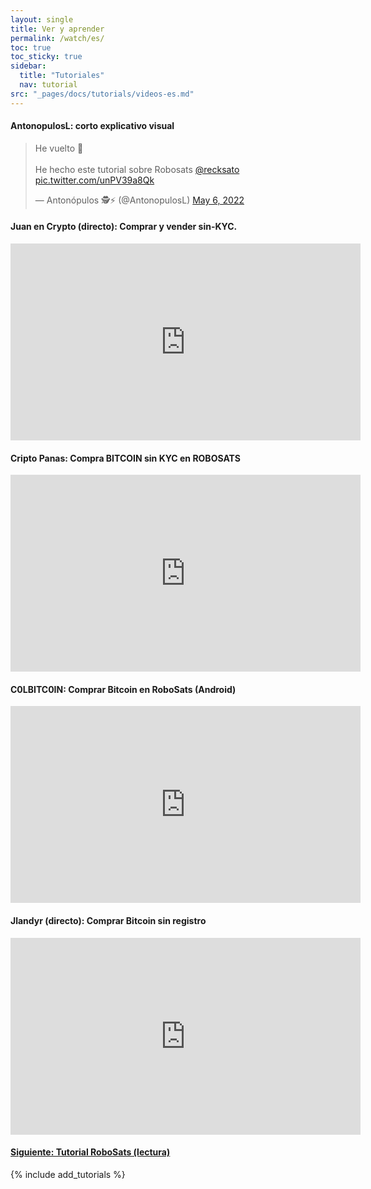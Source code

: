 ```yaml
---
layout: single
title: Ver y aprender
permalink: /watch/es/
toc: true
toc_sticky: true
sidebar:
  title: "Tutoriales"
  nav: tutorial
src: "_pages/docs/tutorials/videos-es.md"
---
```


#### AntonopulosL: corto explicativo visual
<blockquote class="twitter-tweet"><p lang="es" dir="ltr">He vuelto 🤟<br><br>He hecho este tutorial sobre Robosats <a href="https://twitter.com/recksato?ref_src=twsrc%5Etfw">@recksato</a> <a href="https://t.co/unPV39a8Qk">pic.twitter.com/unPV39a8Qk</a></p>&mdash; Antonópulos 🕵️⚡ (@AntonopulosL) <a href="https://twitter.com/AntonopulosL/status/1522511225837563904?ref_src=twsrc%5Etfw">May 6, 2022</a></blockquote> <script async src="https://platform.twitter.com/widgets.js" charset="utf-8"></script>

#### Juan en Crypto (directo): Comprar y vender sin-KYC.
<iframe width="560" height="315" src="https://www.youtube.com/embed/8r8X_nSK8mc" title="YouTube video player" frameborder="0" allow="accelerometer; autoplay; clipboard-write; encrypted-media; gyroscope; picture-in-picture" allowfullscreen></iframe>

#### Cripto Panas: Compra BITCOIN sin KYC en ROBOSATS
<iframe width="560" height="315" src="https://www.youtube.com/embed/XsawPxCIPgg" title="YouTube video player" frameborder="0" allow="accelerometer; autoplay; clipboard-write; encrypted-media; gyroscope; picture-in-picture" allowfullscreen></iframe>

#### C0LBITC0IN: Comprar Bitcoin en RoboSats (Android)
<iframe width="560" height="315" src="https://www.youtube.com/embed/TdtjnXx2a4U" title="YouTube video player" frameborder="0" allow="accelerometer; autoplay; clipboard-write; encrypted-media; gyroscope; picture-in-picture" allowfullscreen></iframe>

#### Jlandyr (directo): Comprar Bitcoin sin registro
<iframe width="560" height="315" src="https://www.youtube.com/embed/xRktsd0v658" title="YouTube video player" frameborder="0" allow="accelerometer; autoplay; clipboard-write; encrypted-media; gyroscope; picture-in-picture" allowfullscreen></iframe>


#### [Siguiente: Tutorial RoboSats (lectura)](/read/es/)

{% include add_tutorials %}